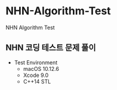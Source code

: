 # NHN-Algorithm-Test
NHN Algorithm Test

## NHN 코딩 테스트 문제 풀이
- Test Environment
  - macOS 10.12.6
  - Xcode 9.0
  - C++14 STL
